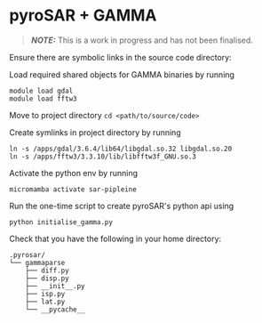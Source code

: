 # pyroSAR + GAMMA
> **_NOTE:_**  This is a work in progress and has not been finalised.

Ensure there are symbolic links in the source code directory:

Load required shared objects for GAMMA binaries by running
```
module load gdal
module load fftw3
```

Move to project directory
`cd <path/to/source/code>`

Create symlinks in project directory by running
```
ln -s /apps/gdal/3.6.4/lib64/libgdal.so.32 libgdal.so.20
ln -s /apps/fftw3/3.3.10/lib/libfftw3f_GNU.so.3
```

Activate the python env by running 
```
micromamba activate sar-pipleine
```

Run the one-time script to create pyroSAR's python api using 
```
python initialise_gamma.py
```

Check that you have the following in your home directory:
```
.pyrosar/
└── gammaparse
    ├── diff.py
    ├── disp.py 
    ├── __init__.py
    ├── isp.py
    ├── lat.py
    └── __pycache__
```